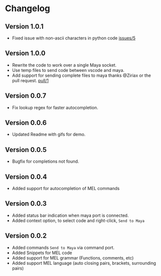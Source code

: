 # Changelog

## Version 1.0.1
* Fixed issue with non-ascii characters in python code [issues/5](https://github.com/artbycrunk/vscode-maya/issues/5)

## Version 1.0.0
* Rewrite the code to work over a single Maya socket.
* Use temp files to send code between vscode and maya.
* Add support for sending complete files to maya
  thanks @Ziriax or the pull request. [pull/1](https://github.com/artbycrunk/vscode-maya/pull/1)

## Version 0.0.7
* Fix lookup regex for faster autocompletion.

## Version 0.0.6
* Updated Readme with gifs for demo.

## Version 0.0.5
* Bugfix for completions not found.

## Version 0.0.4
* Added support for autocompletion of MEL commands

## Version 0.0.3
* Added status bar indication when maya port is connected.
* Added context option, to select code and right-click, ```Send to Maya```

## Version 0.0.2
* Added commands ```Send to Maya``` via command port.
* Added Snippets for MEL code
* Added support for MEL grammar (Functions, comments, etc)
* Added support MEL language (auto closing pairs, brackets, surrounding pairs)
